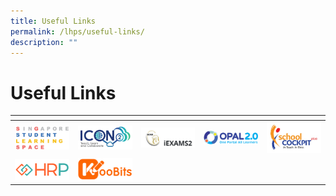 ```yaml
---
title: Useful Links
permalink: /lhps/useful-links/
description: ""
---
```

# Useful Links

<table>
<thead>
  <tr>
    <th></th>
    <th></th>
    <th></th>
    <th></th>
    <th></th>
  </tr>
</thead>
<tbody>
  <tr>
    <td><a href="https://vle.learning.moe.edu.sg/login" target = "_blank"> <img src="/images/Lphs/SLS_1.jpg" style="width:100px"></a></td>
    <td><a href="https://icon.moe.edu.sg/" target = "_blank"> <img src="/images/Lphs/icon%20logo.png" style="width:100px"></a></td>
    <td><a href="https://iexams.seab.gov.sg/" target = "_blank"> <img src="/images/Lphs/iexams.png" style="width:100px"></a></td>
    <td><a href="https://idm.opal2.moe.edu.sg/account/login?returnUrl=%2F" target = "_blank"> <img src="/images/Lphs/opal.png" style="width:100px"></a></td>
    <td><a href="https://schoolcockpit.moe.gov.sg/" target = "_blank"> <img src="/images/Lphs/school%20cockpit.jpg" style="width:100px"></a></td>
  </tr>
  <tr>
    <td><a href="https://www.hrp.gov.sg/hrp/#/" target = "_blank"> <img src="/images/Lphs/HRP.png" style="width:100px"></a></td>
    <td><a href="https://member.koobits.com/" target = "_blank"> <img src="/images/Lphs/koobits.png" style="width:100px"></a></td>
    <td></td>
    <td></td>
    <td></td>
  </tr>
</tbody>
</table>